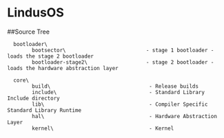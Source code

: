 # LindusOS


##Source Tree
 
      bootloader\
            bootsector\                          - stage 1 bootloader - loads the stage 2 bootloader
            bootloader-stage2\                   - stage 2 bootloader - loads the hardware abstraction layer
 
      core\ 
            build\                                - Release builds
            include\                              - Standard Library Include directory 
            lib\                                  - Compiler Specific Standard Library Runtime
            hal\                                  - Hardware Abstraction Layer
            kernel\                               - Kernel
